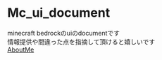 # Mc_ui_document  
minecraft bedrockのuiのdocumentです  
情報提供や間違った点を指摘して頂けると嬉しいです  
[AboutMe](/UI_document.md)